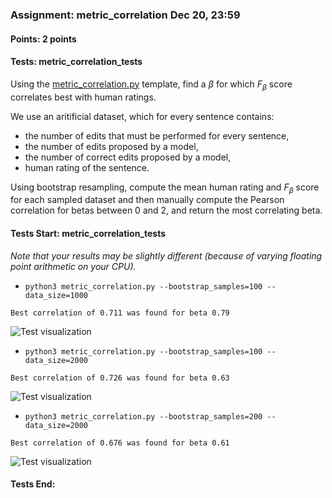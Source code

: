 ### Assignment: metric_correlation Dec 20, 23:59
#### Points: 2 points
#### Tests: metric_correlation_tests

Using the [metric_correlation.py](https://github.com/ufal/npfl129/tree/master/labs/09/metric_correlation.py)
template, find a $\beta$ for which $F_\beta$ score correlates
best with human ratings.

We use an aritificial dataset, which for every sentence contains:
- the number of edits that must be performed for every sentence,
- the number of edits proposed by a model,
- the number of correct edits proposed by a model,
- human rating of the sentence.

Using bootstrap resampling, compute the mean human rating and $F_\beta$ score
for each sampled dataset and then manually compute the Pearson correlation
for betas between 0 and 2, and return the most correlating beta.

#### Tests Start: metric_correlation_tests
_Note that your results may be slightly different (because of varying floating point arithmetic on your CPU)._
- `python3 metric_correlation.py --bootstrap_samples=100 --data_size=1000`
```
Best correlation of 0.711 was found for beta 0.79
```
![Test visualization](//ufal.mff.cuni.cz/~straka/courses/npfl129/2122/tasks/figures/metric_correlation_1.svgz)
- `python3 metric_correlation.py --bootstrap_samples=100 --data_size=2000`
```
Best correlation of 0.726 was found for beta 0.63
```
![Test visualization](//ufal.mff.cuni.cz/~straka/courses/npfl129/2122/tasks/figures/metric_correlation_2.svgz)
- `python3 metric_correlation.py --bootstrap_samples=200 --data_size=2000`
```
Best correlation of 0.676 was found for beta 0.61
```
![Test visualization](//ufal.mff.cuni.cz/~straka/courses/npfl129/2122/tasks/figures/metric_correlation_3.svgz)
#### Tests End:
